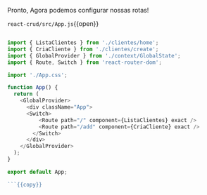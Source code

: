 Pronto, Agora podemos configurar nossas rotas!

`react-crud/src/App.js`{{open}}

```js

import { ListaClientes } from './clientes/home';
import { CriaCliente } from './clientes/create';
import { GlobalProvider } from './context/GlobalState';
import { Route, Switch } from 'react-router-dom';

import './App.css';

function App() {
  return (
    <GlobalProvider>
      <div className="App">
      <Switch>
          <Route path="/" component={ListaClientes} exact />
          <Route path="/add" component={CriaCliente} exact />
        </Switch>
      </div>
    </GlobalProvider>
  );
}

export default App;

```{{copy}}

